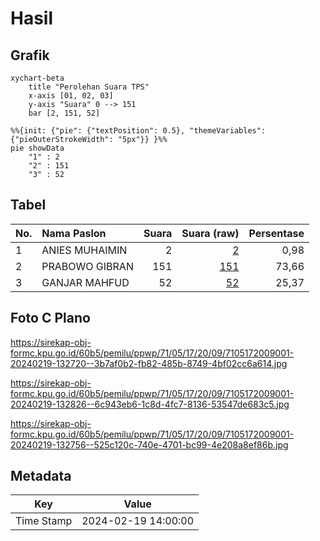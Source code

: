 # Hasil

## Grafik

```mermaid
xychart-beta
    title "Perolehan Suara TPS"
    x-axis [01, 02, 03]
    y-axis "Suara" 0 --> 151
    bar [2, 151, 52]
```

```mermaid
%%{init: {"pie": {"textPosition": 0.5}, "themeVariables": {"pieOuterStrokeWidth": "5px"}} }%%
pie showData
    "1" : 2
    "2" : 151
    "3" : 52
```

## Tabel

| No. | Nama Paslon    | Suara | Suara (raw) | Persentase |
|:--- |:-------------- | -----:| -----------:| ----------:|
| 1   | ANIES MUHAIMIN | 2     | [2][p-1]    | 0,98       |
| 2   | PRABOWO GIBRAN | 151   | [151][p-2]  | 73,66      |
| 3   | GANJAR MAHFUD  | 52    | [52][p-3]   | 25,37      |


[p-1]: https://github.com/gigit-pemilu/pemilu-2024-71-sulawesi-utara/blob/main/pilpres/hitung-suara/sub/71-sulawesi-utara/sub/05-minahasa-selatan/sub/17-amurang-barat/sub/2009-wakan/sub/001-tps/sub/paslon-1.txt
[p-2]: https://github.com/gigit-pemilu/pemilu-2024-71-sulawesi-utara/blob/main/pilpres/hitung-suara/sub/71-sulawesi-utara/sub/05-minahasa-selatan/sub/17-amurang-barat/sub/2009-wakan/sub/001-tps/sub/paslon-2.txt
[p-3]: https://github.com/gigit-pemilu/pemilu-2024-71-sulawesi-utara/blob/main/pilpres/hitung-suara/sub/71-sulawesi-utara/sub/05-minahasa-selatan/sub/17-amurang-barat/sub/2009-wakan/sub/001-tps/sub/paslon-3.txt

## Foto C Plano

https://sirekap-obj-formc.kpu.go.id/60b5/pemilu/ppwp/71/05/17/20/09/7105172009001-20240219-132720--3b7af0b2-fb82-485b-8749-4bf02cc6a614.jpg

https://sirekap-obj-formc.kpu.go.id/60b5/pemilu/ppwp/71/05/17/20/09/7105172009001-20240219-132826--6c943eb6-1c8d-4fc7-8136-53547de683c5.jpg

https://sirekap-obj-formc.kpu.go.id/60b5/pemilu/ppwp/71/05/17/20/09/7105172009001-20240219-132756--525c120c-740e-4701-bc99-4e208a8ef86b.jpg


## Metadata

| Key        | Value               |
| ---------- | ------------------- |
| Time Stamp | 2024-02-19 14:00:00 |



